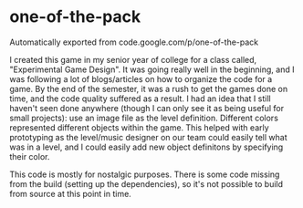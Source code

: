 # one-of-the-pack
Automatically exported from code.google.com/p/one-of-the-pack

I created this game in my senior year of college for a class called, "Experimental Game Design". It was going really well in the beginning, and I was following a lot of blogs/articles on how to organize the code for a game. By the end of the semester, it was a rush to get the games done on time, and the code quality suffered as a result. I had an idea that I still haven't seen done anywhere (though I can only see it as being useful for small projects): use an image file as the level definition.  Different colors represented different objects within the game. This helped with early prototyping as the level/music designer on our team could easily tell what was in a level, and I could easily add new object definitons by specifying their color.

This code is mostly for nostalgic purposes. There is some code missing from the build (setting up the dependencies), so it's not possible to build from source at this point in time.
